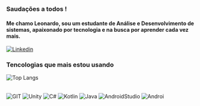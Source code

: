 ### Saudações a todos !
#### Me chamo Leonardo, sou um estudante de Análise e Desenvolvimento de sistemas, apaixonado por tecnologia e na busca por aprender cada vez mais.

[![Linkedin](https://img.shields.io/badge/LinkedIn-0077B5?style=for-the-badge&logo=linkedin&logoColor=white)](https://www.linkedin.com/in/leonardo-d-melo-04bb44290/)



### Tencologias que mais estou usando

![Top Langs](https://github-readme-stats.vercel.app/api/top-langs/?username=LeonardoDMelo&layout=compact)
<div style ="display: inline_block"></br>
    <img align ="center" alt=" GIT " src = "https://img.shields.io/badge/git-%23F05033.svg?style=for-the-badge&logo=git&logoColor=white" >
    <img align ="center" alt=" Unity " src = "https://img.shields.io/badge/unity-%23000000.svg?style=for-the-badge&logo=unity&logoColor=white" >
    <img align ="center" alt=" C# " src = "https://img.shields.io/badge/c%23-%23239120.svg?style=for-the-badge&logo=csharp&logoColor=white" >
    <img align ="center" alt=" Kotlin " src = "https://img.shields.io/badge/Kotlin-7F52FF?style=for-the-badge&logo=Kotlin&logoColor=white"](https://img.shields.io/badge/Kotlin-7F52FF?style=for-the-badge&logo=Kotlin&logoColor=white)>
    <img align = "center" alt= "Java" src = "https://img.shields.io/badge/java-%23ED8B00.svg?style=for-the-badge&logo=openjdk&logoColor=white">
    <img align = "center" alt = "AndroidStudio" src = "https://img.shields.io/badge/android%20studio-346ac1?style=for-the-badge&logo=android%20studio&logoColor=white">
    <img align = "center" alt = "Androi" src = "https://img.shields.io/badge/Android-3DDC84?style=for-the-badge&logo=android&logoColor=white">
    

</br>
</br>
</div></br>
